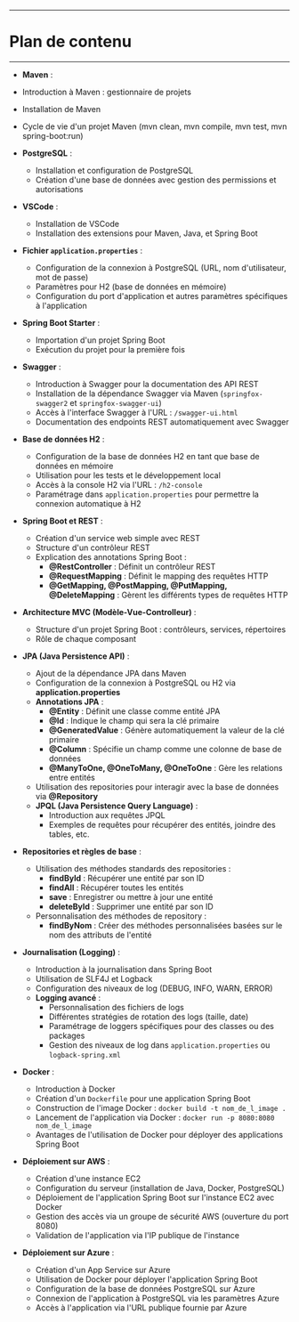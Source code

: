 ----
# Plan de contenu
----

 - **Maven** :
  - Introduction à Maven : gestionnaire de projets
  - Installation de Maven
  - Cycle de vie d'un projet Maven (mvn clean, mvn compile, mvn test, mvn spring-boot:run)

- **PostgreSQL** :
  - Installation et configuration de PostgreSQL
  - Création d'une base de données avec gestion des permissions et autorisations

- **VSCode** :
  - Installation de VSCode
  - Installation des extensions pour Maven, Java, et Spring Boot

- **Fichier `application.properties`** :
  - Configuration de la connexion à PostgreSQL (URL, nom d'utilisateur, mot de passe)
  - Paramètres pour H2 (base de données en mémoire)
  - Configuration du port d'application et autres paramètres spécifiques à l'application

- **Spring Boot Starter** :
  - Importation d'un projet Spring Boot
  - Exécution du projet pour la première fois

- **Swagger** :
  - Introduction à Swagger pour la documentation des API REST
  - Installation de la dépendance Swagger via Maven (`springfox-swagger2` et `springfox-swagger-ui`)
  - Accès à l'interface Swagger à l'URL : `/swagger-ui.html`
  - Documentation des endpoints REST automatiquement avec Swagger

- **Base de données H2** :
  - Configuration de la base de données H2 en tant que base de données en mémoire
  - Utilisation pour les tests et le développement local
  - Accès à la console H2 via l'URL : `/h2-console`
  - Paramétrage dans `application.properties` pour permettre la connexion automatique à H2

- **Spring Boot et REST** :
  - Création d'un service web simple avec REST
  - Structure d'un contrôleur REST
  - Explication des annotations Spring Boot : 
    - **@RestController** : Définit un contrôleur REST
    - **@RequestMapping** : Définit le mapping des requêtes HTTP
    - **@GetMapping, @PostMapping, @PutMapping, @DeleteMapping** : Gèrent les différents types de requêtes HTTP

- **Architecture MVC (Modèle-Vue-Controlleur)** :
  - Structure d'un projet Spring Boot : contrôleurs, services, répertoires
  - Rôle de chaque composant

- **JPA (Java Persistence API)** :
  - Ajout de la dépendance JPA dans Maven
  - Configuration de la connexion à PostgreSQL ou H2 via **application.properties**
  - **Annotations JPA** :
    - **@Entity** : Définit une classe comme entité JPA
    - **@Id** : Indique le champ qui sera la clé primaire
    - **@GeneratedValue** : Génère automatiquement la valeur de la clé primaire
    - **@Column** : Spécifie un champ comme une colonne de base de données
    - **@ManyToOne, @OneToMany, @OneToOne** : Gère les relations entre entités
  - Utilisation des repositories pour interagir avec la base de données via **@Repository**
  - **JPQL (Java Persistence Query Language)** :
    - Introduction aux requêtes JPQL
    - Exemples de requêtes pour récupérer des entités, joindre des tables, etc.

- **Repositories et règles de base** :
  - Utilisation des méthodes standards des repositories :
    - **findById** : Récupérer une entité par son ID
    - **findAll** : Récupérer toutes les entités
    - **save** : Enregistrer ou mettre à jour une entité
    - **deleteById** : Supprimer une entité par son ID
  - Personnalisation des méthodes de repository :
    - **findByNom** : Créer des méthodes personnalisées basées sur le nom des attributs de l'entité

- **Journalisation (Logging)** :
  - Introduction à la journalisation dans Spring Boot
  - Utilisation de SLF4J et Logback
  - Configuration des niveaux de log (DEBUG, INFO, WARN, ERROR)
  - **Logging avancé** :
    - Personnalisation des fichiers de logs
    - Différentes stratégies de rotation des logs (taille, date)
    - Paramétrage de loggers spécifiques pour des classes ou des packages
    - Gestion des niveaux de log dans `application.properties` ou `logback-spring.xml`

- **Docker** :
  - Introduction à Docker
  - Création d'un `Dockerfile` pour une application Spring Boot
  - Construction de l'image Docker : `docker build -t nom_de_l_image .`
  - Lancement de l'application via Docker : `docker run -p 8080:8080 nom_de_l_image`
  - Avantages de l'utilisation de Docker pour déployer des applications Spring Boot

- **Déploiement sur AWS** :
  - Création d'une instance EC2
  - Configuration du serveur (installation de Java, Docker, PostgreSQL)
  - Déploiement de l'application Spring Boot sur l'instance EC2 avec Docker
  - Gestion des accès via un groupe de sécurité AWS (ouverture du port 8080)
  - Validation de l'application via l'IP publique de l'instance

- **Déploiement sur Azure** :
  - Création d'un App Service sur Azure
  - Utilisation de Docker pour déployer l'application Spring Boot
  - Configuration de la base de données PostgreSQL sur Azure
  - Connexion de l'application à PostgreSQL via les paramètres Azure
  - Accès à l'application via l'URL publique fournie par Azure

